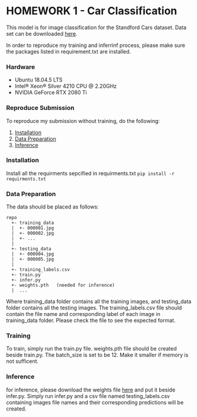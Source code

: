 # HOMEWORK 1 - Car Classification

This model is for image classification for the Standford Cars dataset.
Data set can be downloaded [here](https://www.kaggle.com/c/cs-t0828-2020-hw1/data).

In order to reproduce my training and inferrinf process, please make sure the packages listed in requirement.txt are installed.

### Hardware
- Ubuntu 18.04.5 LTS
- Intel® Xeon® Silver 4210 CPU @ 2.20GHz
- NVIDIA GeForce RTX 2080 Ti

### Reproduce Submission
To reproduce my submission without training, do the following:
1. [Installation](#Installation)
2. [Data Preparation](#Data-Preparation)
3. [Inference](#Inference)


### Installation
Install all the requirments sepcified in requirments.txt
`pip install -r requirments.txt`


### Data Preparation
The data should be placed as follows:
```
repo
  +- training_data
  |  +- 000001.jpg
  |  +- 000002.jpg
  |  +- ...
  |
  +- testing_data
  |  +- 000004.jpg
  |  +- 000005.jpg
  |
  +- training_labels.csv
  +- train.py
  +- infer.py
  +- weights.pth   (needed for inference)
  |  ...
```
Where training_data folder contains all the training images, and testing_data folder contains all the testing images. The training_labels.csv file should contain the file name and corresponding label of each image in training_data folder. Please check the file to see the expected format.

### Training
To train, simply run the train.py file. weights.pth file should be created beside train.py. The batch_size is set to be 12. Make it smaller if memory is not sufficent.

### Inference
for inference, please download the weights file [here](https://drive.google.com/file/d/1nQPV5yNpJn1VEM-VL7g_6Y6KT0REy0Cl/view?usp=sharing) and put it beside infer.py. Simply run infer.py and a csv file named testing_labels.csv containing images file names and their corresponding predictions will be created.
